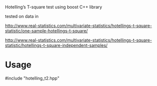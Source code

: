 Hotelling’s T-square test using boost C++ library 

tested on data in

http://www.real-statistics.com/multivariate-statistics/hotellings-t-square-statistic/one-sample-hotellings-t-square/

http://www.real-statistics.com/multivariate-statistics/hotellings-t-square-statistic/hotellings-t-square-independent-samples/

# Usage

  #include "hotelling_t2.hpp" 
  


